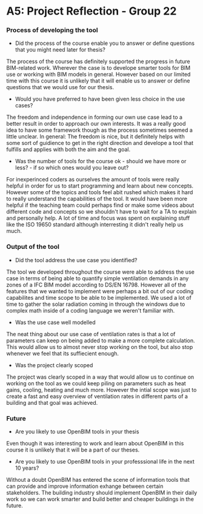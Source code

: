# A5: Project Reflection - Group 22

### Process of developing the tool
- Did the process of the course enable you to answer or define questions that you might need later for thesis?

The process of the course has definitely supported the progress in future BIM-related work. Wherever the case is to develope smarter tools for BIM use or working with BIM models in general. However based on our limited time with this course it is unlikely that it will enable us to answer or define questions that we would use for our thesis. 

- Would you have preferred to have been given less choice in the use cases?

The freedom and independence in forming our own use case lead to a better result in order to approach our own interests. It was a really good idea to have some framework though as the process sometimes seemed a little unclear. In general: The freedom is nice, but it definitely helps with some sort of guidience to get in the right direction and develope a tool that fulfills and applies with both the aim and the goal. 

- Was the number of tools for the course ok - should we have more or less? - if so which ones would you leave out?

For inexperinced coders as ourselves the amount of tools were really helpful in order for us to start programming and learn about new concepts. However some of the topics and tools feel abit rushed which makes it hard to really understand the capabilities of the tool. It would have been more helpful if the teaching team could perhaps find or make some videos about different code and concepts so we shouldn't have to wait for a TA to explain and personally help. A lot of time and focus was spent on explaining stuff like the ISO 19650 standard although interresting it didn't really help us much. 



### Output of the tool
- Did the tool address the use case you identified?

The tool we developed throughout the course were able to address the use case in terms of being able to quantify simple ventilation demands in any zones of a IFC BIM model according to DS/EN 16798. However all of the features that we wanted to implement were perhaps a bit out of our coding capabilites and time scope to be able to be implemented. We used a lot of time to gather the solar radiation coming in through the windows due to complex math inside of a coding language we weren't familiar with. 


- Was the use case well modelled

The neat thing about our use case of ventilation rates is that a lot of parameters can keep on being added to make a more complete calculation. This would allow us to almost never stop working on the tool, but also stop whenever we feel that its suffiecient enough.  


- Was the project clearly scoped

The project was clearly scoped in a way that would allow us to continue on working on the tool as we could keep piling on parameters such as heat gains, cooling, heating and much more. However the intial scope was just to create a fast and easy overview of ventilation rates in different parts of a building and that goal was achieved. 


### Future

- Are you likely to use OpenBIM tools in your thesis

Even though it was interesting to work and learn about OpenBIM in this course it is unlikely that it will be a part of our theses. 

- Are you likely to use OpenBIM tools in your professsional life in the next 10 years?

Without a doubt OpenBIM has entered the scene of information tools that can provide and improve information exhange between certain stakeholders. The building industry should implement OpenBIM in their daily work so we can work smarter and build better and cheaper buildings in the future. 
